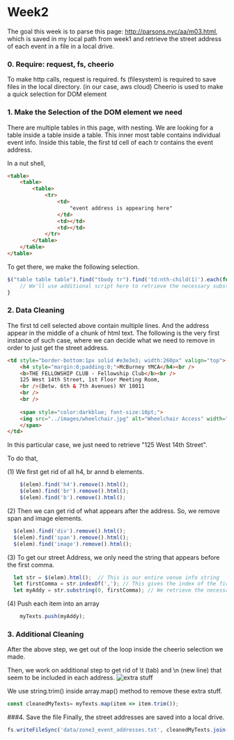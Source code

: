 # Week2
The goal this week is to parse this page: http://parsons.nyc/aa/m03.html, which is saved in my local path from week1 and retrieve the street address of each event in a file in a local drive.


### 0. Require: request, fs, cheerio
To make http calls, request is required. 
fs (filesystem) is required to save files in the local directory. (in our case, aws cloud)
Cheerio is used to make a quick selection for DOM element 


### 1. Make the Selection of the DOM element we need
There are multiple tables in this page, with nesting.
We are looking for a table inside a table inside a table. This inner most table contains individual event info.
Inside this table, the first td cell of each tr contains the event address.

In a nut shell,

```html
<table>
    <table>
        <table>
            <tr>
                <td>
                    "event address is appearing here"
                </td>
                <td></td>
                <td></td>
            </tr>
        </table>
    </table>
</table>

```

To get there, we make the following selection.

```javascript
$("table table table").find("tbody tr").find('td:nth-child(1)').each(function(i, elem) {
    // We'll use additional script here to retrieve the necessary substring later 
}
```

### 2. Data Cleaning
The first td cell selected above contain multiple lines. And the address appear in the middle of a chunk of html text.
The following is the very first instance of such case, where we can decide what we need to remove in order to just get the street address.

```html
<td style="border-bottom:1px solid #e3e3e3; width:260px" valign="top">
    <h4 style="margin:0;padding:0;">McBurney YMCA</h4><br />
    <b>THE FELLOWSHIP CLUB - Fellowship Club</b><br />
	125 West 14th Street, 1st Floor Meeting Room, 
	<br />(Betw. 6th & 7th Avenues) NY 10011
	<br />
	<br />
                         
	<span style="color:darkblue; font-size:10pt;">
    <img src="../images/wheelchair.jpg" alt="Wheelchair Access" width="20" vspace="5" hspace="10" align="absmiddle"/>Wheelchair access
    </span>
</td>
```
In this particular case, we just need to retrieve "125 West 14th Street".

To do that, 

(1) We first get rid of all h4, br annd b elements.

```javascript
    $(elem).find('h4').remove().html();
    $(elem).find('br').remove().html();
    $(elem).find('b').remove().html();
```

(2) Then we can get rid of what appears after the address. So, we remove span and image elements.

```javascript
  $(elem).find('div').remove().html();
  $(elem).find('span').remove().html();
  $(elem).find('image').remove().html();
```

(3) To get our street Address, we only need the string that appears before the first comma.

```javascript
  let str = $(elem).html();  // This is our entire venue info string
  let firstComma = str.indexOf(','); // This gives the index of the first comma(,) within the string
  let myAddy = str.substring(0, firstComma); // We retrieve the necessary substring (Street Address) using the index above
```

(4) Push each item into an array 

```javascript
    myTexts.push(myAddy);
```

### 3. Additional Cleaning
After the above step, we get out of the loop inside the cheerio selection we made. 

Then, we work on additional step to get rid of \t (tab) and \n (new line) that seem to be included in each address.
![extra stuff](https://github.com/InhyeLee-Data/ds-2020/blob/master/week_02/data/tab_newline.png)

We use string.trim() inside array.map() method to remove these extra stuff.

```javascript
const cleanedMyTexts= myTexts.map(item => item.trim());
```

###4. Save the file
Finally, the street addresses are saved into a local drive.

```javascript
fs.writeFileSync('data/zone3_event_addresses.txt', cleanedMyTexts.join(`\n`));
```